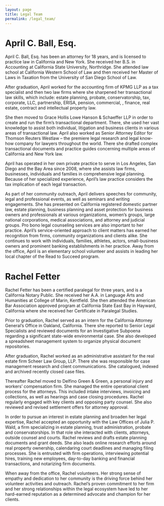 ```yaml
---
layout: page
title: Legal Team
permalink: /legal_team/
---
```


# April C. Ball, Esq.

April C. Ball, Esq. has been an attorney for 18 years, and is licensed to practice law in California and New York. She received her B.S. in Accounting at California State University, Northridge.  She attended law school at California Western School of Law and then received her Master of Laws in Taxation from the University of San Diego School of Law.  

After graduation, April worked for the accounting firm of KPMG LLP as a tax specialist and then two law firms where she sharpened her transactional law skills, which include: estate planning, probate, conservatorship, tax, corporate, LLC, partnership, ERISA, pension, commercial, , finance, real estate, contract and intellectual property law.

She then moved to Grace Hollis Lowe Hanson & Schaeffer LLP in order to create and run the firm’s transactional department.  There, she used her vast knowledge to assist both individual, litigation and business clients in various areas of transactional law.  April also worked as Senior Attorney Editor for Thomson Reuters Westlaw – the premiere legal research and legal know-how company for lawyers throughout the world.  There she drafted complex transactional documents and practice guides concerning multiple areas of California and New York law.

April has operated in her own private practice to serve in Los Angeles, San Diego and the Bay Area since 2008, where she assists law firms, businesses, individuals and families in comprehensive legal planning. Because of her specialized experience, April’s law practice considers the tax implication of each legal transaction.

As part of her community outreach, April delivers speeches for community, legal and professional events, as well as seminars and writing engagements.  She has presented on California registered domestic partner law, estate planning, business planning and asset protection for business owners and professionals at various organizations, women’s groups, large national corporations, medical associations, and attorney and judicial groups.  Pro bono legal counseling services are also important to her practice.
April’s service-oriented approach to client matters has earned her recognition from firms, community organizations and clients alike.  She continues to work with individuals, families, athletes, actors, small-business owners and prominent banking establishments in her practice.  Away from the office, April is an elementary school volunteer and assists in leading her local chapter of the Read to Succeed program.

# Rachel Fetter

Rachel Fetter has been a certified paralegal for three years, and is a California Notary Public. She received her A.A. in Language Arts and Humanities at College of Marin, Kentfield.  She then attended the American Bar Association approved program at California State East Bay in Hayward, California where she received her Certificate in Paralegal Studies.  

Prior to graduation, Rachel served as an intern for the California Attorney General’s Office in Oakland, California. There she reported to Senior Legal Specialists and reviewed documents for an Investigative Subpoena regarding a significant state-wide environmental case. She also developed a spreadsheet management system to organize physical document repositories. 

 After graduation, Rachel worked as an administrative assistant for the real estate firm Scheer Law Group, LLP. There she was responsible for case management research and client communications. She catalogued, indexed and archived recently closed case files. 

Thereafter Rachel moved to Delfino Green & Green, a personal injury and workers’ compensation firm. She managed the entire operational client process for the attorneys. This included intake interviews, invoicing and collections, as well as hearings and case closing procedures. Rachel regularly engaged with key clients and opposing party counsel. She also reviewed and revised settlement offers for attorney approval. 

In order to pursue an interest in estate planning and broaden her legal expertise, Rachel accepted an opportunity with the Law Offices of Julia P. Wald, a firm specializing in estate planning, trust administration, probate and conservatorships. In that role she interacted with clients, attorneys, outside counsel and courts. 
Rachel reviews and drafts estate planning documents and grant deeds. She also leads online research efforts around real property ownership, calendaring court deadlines and managing filing processes. She is entrusted with firm operations, interviewing potential hires, training new employees, day-to-day banking and financial transactions, and notarizing firm documents. 

When away from the office, Rachel volunteers. Her strong sense of empathy and dedication to her community is the driving force behind her volunteer activities and outreach. Rachel’s proven commitment to her firm and her strong relationships within the legal ecosystem have led to her hard-earned reputation as a determined advocate and champion for her clients.
